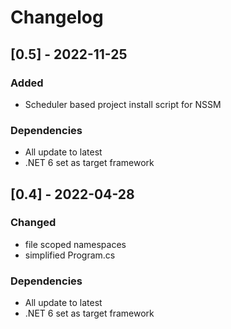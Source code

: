 # Changelog

## [0.5] - 2022-11-25

### Added

- Scheduler based project install script for NSSM

### Dependencies

- All update to latest
- .NET 6 set as target framework

## [0.4] - 2022-04-28

### Changed

- file scoped namespaces
- simplified Program.cs

### Dependencies

- All update to latest
- .NET 6 set as target framework
